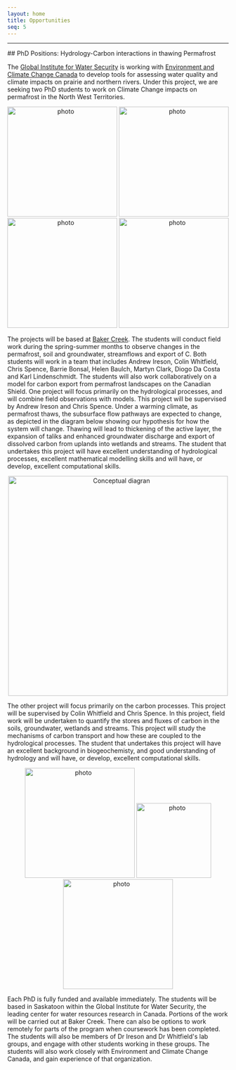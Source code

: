 ```yaml
---
layout: home
title: Opportunities
seq: 5  
---
```


<hr>
## PhD Positions: Hydrology-Carbon interactions in thawing Permafrost

The <a href="http://water.usask.ca">Global Institute for Water Security</a> is working with <a href="https://www.canada.ca/en/environment-climate-change.html">Environment and Climate Change Canada</a> to develop tools for assessing water quality and climate impacts on prairie and northern rivers. Under this project, we are seeking two PhD students to work on Climate Change impacts on permafrost in the North West Territories. 

<p style="text-align:center">
<img src="{{site.baseurl}}/files/images/Ad/wetland.JPG" alt="photo" width="250pt">
<img src="{{site.baseurl}}/files/images/Ad/campfood.JPG" alt="photo" width="250pt">
<br>
<img src="{{site.baseurl}}/files/images/Ad/fishing.JPG" alt="photo" width="250pt">
<img src="{{site.baseurl}}/files/images/Ad/frozencamp.JPG" alt="photo" width="250pt">
</p>


The projects will be based at <a href="https://goo.gl/maps/X8VHa3SMoNxKwJNa7">Baker Creek</a>. The students will conduct field work during the spring-summer months to observe changes in the permafrost, soil and groundwater, streamflows and export of C. Both students will work in a team that includes Andrew Ireson, Colin Whitfield, Chris Spence, Barrie Bonsal, Helen Baulch, Martyn Clark, Diogo Da Costa and Karl Lindenschmidt. The students will also work collaboratively on a model for carbon export from permafrost landscapes on the Canadian Shield. One project will focus primarily on the hydrological processes, and will combine field observations with models. This project will be supervised by Andrew Ireson and Chris Spence. Under a warming climate, as permafrost thaws, the subsurface flow pathways are expected to change, as depicted in the diagram below showing our hypothesis for how the system will change. Thawing will lead to thickening of the active layer, the expansion of taliks and enhanced groundwater discharge and export of dissolved carbon from uplands into wetlands and streams. The student that undertakes this project will have excellent understanding of hydrological processes, excellent mathematical modelling skills and will have, or develop, excellent computational skills.

<p style="text-align:center">
<img src="{{site.baseurl}}/files/images/Ad/ConceptualPermafrostThaw.svg" alt="Conceptual diagran" width="500pt">
</p>

The other project will focus primarily on the carbon processes. This project will be supervised by Colin Whitfield and Chris Spence. In this project, field work will be undertaken to quantify the stores and fluxes of carbon in the soils, groundwater, wetlands and streams. This project will study the mechanisms of carbon transport and how these are coupled to the hydrological processes. The student that undertakes this project will have an excellent background in biogeochemisty, and good understanding of hydrology and will have, or develop, excellent computational skills.

<p style="text-align:center">
<img src="{{site.baseurl}}/files/images/Ad/landing.jpg" alt="photo" width="250pt">
<img src="{{site.baseurl}}/files/images/Ad/landing forest flux tower.jpg" alt="photo" width="170pt">
<img src="{{site.baseurl}}/files/images/Ad/campview.JPG" alt="photo" width="250pt">
</p>

Each PhD is fully funded and available immediately. The students will be based in Saskatoon within the Global Institute for Water Security, the leading center for water resources research in Canada. Portions of the work will be carried out at Baker Creek. There can also be options to work remotely for parts of the program when coursework has been completed. The students will also be members of Dr Ireson and Dr Whitfield's lab groups, and engage with other students working in these groups. The students will also work closely with Environment and Climate Change Canada, and gain experience of that organization.
